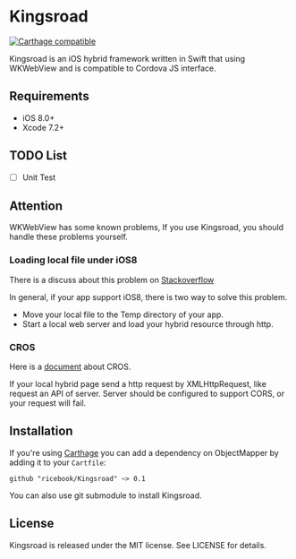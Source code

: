 Kingsroad
======

[![Carthage compatible](https://img.shields.io/badge/Carthage-compatible-4BC51D.svg?style=flat)](https://github.com/Carthage/Carthage)

Kingsroad is an iOS hybrid framework written in Swift that using WKWebView and is compatible to Cordova JS interface.

## Requirements

- iOS 8.0+
- Xcode 7.2+

## TODO List

- [ ] Unit Test

## Attention

WKWebView has some known problems, If you use Kingsroad, you should handle these problems yourself.

### Loading local file under iOS8

There is a discuss about this problem on [Stackoverflow](http://stackoverflow.com/questions/24882834/wkwebview-not-loading-local-files-under-ios-8)

In general, if your app support iOS8, there is two way to solve this problem.

* Move your local file to the Temp directory of your app.
* Start a local web server and load your hybrid resource through http.



### CROS

Here is a [document](https://developer.mozilla.org/zh-CN/docs/Web/HTTP/Access_control_CORS) about CROS.

If your local hybrid page send a http request by XMLHttpRequest, like request an API of server. Server should be configured to support CORS, or your request will fail.


## Installation

If you're using [Carthage](https://github.com/Carthage/Carthage) you can add a dependency on ObjectMapper by adding it to your `Cartfile`:

```
github "ricebook/Kingsroad" ~> 0.1
```

You can also use git submodule to install Kingsroad.

## License

Kingsroad is released under the MIT license. See LICENSE for details.